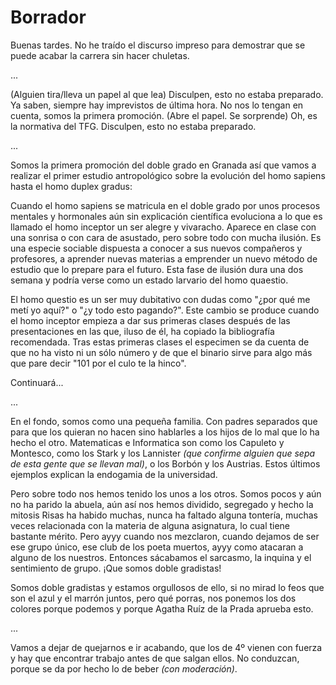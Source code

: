 Borrador
========

Buenas tardes. No he traído el discurso impreso para demostrar que se puede acabar la carrera sin hacer chuletas.

...


(Alguien tira/lleva un papel al que lea) Disculpen, esto no estaba preparado. Ya saben, siempre hay imprevistos de última hora. No nos lo tengan en cuenta, somos la primera promoción. (Abre el papel. Se sorprende) Oh, es la normativa del TFG. Disculpen, esto no estaba preparado.

...

Somos la primera promoción del doble grado en Granada así que vamos a realizar el primer estudio antropológico sobre la evolución del homo sapiens hasta el homo duplex gradus:

Cuando el homo sapiens se matricula en el doble grado por unos procesos mentales y hormonales aún sin explicación científica evoluciona a lo que es llamado el homo inceptor un ser alegre y vivaracho. Aparece en clase con una sonrisa o con cara de asustado, pero sobre todo con mucha ilusión. Es una especie sociable dispuesta a conocer a sus nuevos compañeros y profesores, a aprender nuevas materias a emprender un nuevo método de estudio que lo prepare para el futuro. Esta fase de ilusión dura una dos semana y podría verse como un estado larvario del homo quaestio.   

El homo questio es un ser muy dubitativo con dudas como "¿por qué me metí yo aquí?" o "¿y todo esto pagando?". Este cambio se produce cuando el homo inceptor empieza a dar sus primeras clases después de las presentaciones en las que, iluso de él, ha copiado la bibliografía recomendada. Tras estas primeras clases el especimen se da cuenta de que no ha visto ni un sólo número y de que el binario sirve para algo más que pare decir "101 por el culo te la hinco".

Continuará...

...

En el fondo, somos como una pequeña familia. Con padres separados que para que los quieran no hacen sino hablarles a los hijos de lo mal que lo ha hecho el otro. Matematicas e Informatica son como los Capuleto y Montesco, como los Stark y los Lannister *(que confirme alguien que sepa de esta gente que se llevan mal)*, o los Borbón y los Austrias. Estos últimos ejemplos explican la endogamia de la universidad.   

Pero sobre todo nos hemos tenido los unos a los otros. Somos pocos y aún no ha parido la abuela, aún así nos hemos dividido, segregado y hecho la mitosis Risas ha habido muchas, nunca ha faltado alguna tontería, muchas veces relacionada con la materia de alguna asignatura, lo cual tiene bastante mérito. Pero ayyy cuando nos mezclaron, cuando dejamos de ser ese grupo único, ese club de los poeta muertos, ayyy como atacaran a alguno de los nuestros. Entonces sácabamos el sarcasmo, la inquina y el sentimiento de grupo. ¡Que somos doble gradistas!   

Somos doble gradistas y estamos orgullosos de ello, si no mirad lo feos que son el azul y el marrón juntos, pero qué porras, nos ponemos los dos colores porque podemos y porque Agatha Ruíz de la Prada aprueba esto.

...


Vamos a dejar de quejarnos e ir acabando, que los de 4º vienen con fuerza y hay que encontrar trabajo antes de que salgan ellos. No conduzcan, porque se da por hecho lo de beber *(con moderación)*.
